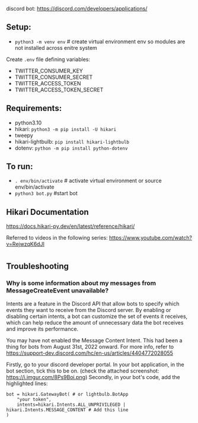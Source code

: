 discord bot:
https://discord.com/developers/applications/

## Setup:
- `python3 -m venv env`  # create virtual environment env so modules are not installed across enitre system

Create `.env` file defining variables:
- TWITTER_CONSUMER_KEY
- TWITTER_CONSUMER_SECRET
- TWITTER_ACCESS_TOKEN
- TWITTER_ACCESS_TOKEN_SECRET

## Requirements:
- python3.10
- hikari: `python3 -m pip install -U hikari`
- tweepy
- hikari-lightbulb: `pip install hikari-lightbulb`
- dotenv: `python -m pip install python-dotenv`

## To run:
- `. env/bin/activate`  # activate virtual environment or source env/bin/activate
- `python3 bot.py` #start bot


## Hikari Documentation
https://docs.hikari-py.dev/en/latest/reference/hikari/


Referred to videos in the following series:
https://www.youtube.com/watch?v=RejwzqK6dJI



#
#
#


## Troubleshooting
### Why is some information about my messages from MessageCreateEvent unavailable?
Intents are a feature in the Discord API that allow bots to specify which events they want to receive from the Discord server. By enabling or disabling certain intents, a bot can customize the set of events it receives, which can help reduce the amount of unnecessary data the bot receives and improve its performance.

You may have not enabled the Message Content Intent. This had been a thing for bots from August 31st, 2022 onward. For more info, refer to https://support-dev.discord.com/hc/en-us/articles/4404772028055

Firstly, go to your discord developer portal. In your bot application, in the bot section, tick this to be on. (check the attached screenshot: https://i.imgur.com/8Ps9Boi.png)
Secondly, in your bot's code, add the highlighted lines:
```
bot = hikari.GatewayBot( # or lightbulb.BotApp
    "your token",
    intents=hikari.Intents.ALL_UNPRIVILEGED | hikari.Intents.MESSAGE_CONTENT # Add this line
)
```
